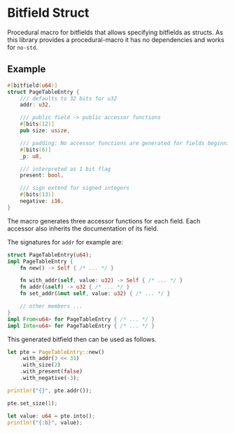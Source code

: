 # Bitfield Struct

Procedural macro for bitfields that allows specifying bitfields as structs.
As this library provides a procedural-macro it has no dependencies and works for `no-std`.

## Example

```rust
#[bitfield(u64)]
struct PageTableEntry {
    /// defaults to 32 bits for u32
    addr: u32,

    /// public field -> public accessor functions
    #[bits(12)]
    pub size: usize,

    /// padding: No accessor functions are generated for fields beginning with `_`.
    #[bits(6)]
    _p: u8,

    /// interpreted as 1 bit flag
    present: bool,

    /// sign extend for signed integers
    #[bits(13)]
    negative: i16,
}
```

The macro generates three accessor functions for each field.
Each accessor also inherits the documentation of its field.

The signatures for `addr` for example are:

```rust
struct PageTableEntry(u64);
impl PageTableEntry {
    fn new() -> Self { /* ... */ }

    fn with_addr(self, value: u32) -> Self { /* ... */ }
    fn addr(&self) -> u32 { /* ... */ }
    fn set_addr(&mut self, value: u32) { /* ... */ }

    // other members ...
}
impl From<u64> for PageTableEntry { /* ... */ }
impl Into<u64> for PageTableEntry { /* ... */ }
```

This generated bitfield then can be used as follows.

```rust
let pte = PageTableEntry::new()
    .with_addr(3 << 31)
    .with_size(2)
    .with_present(false)
    .with_negative(-3);

println!("{}", pte.addr());

pte.set_size(1);

let value: u64 = pte.into();
println!("{:b}", value);
```
